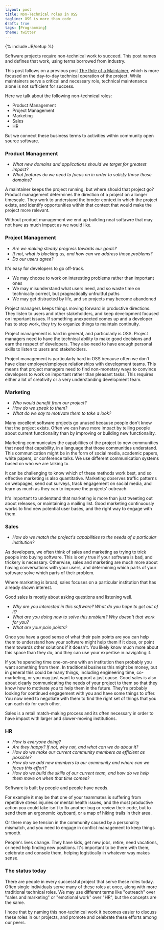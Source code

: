 ```yaml
---
layout: post
title: Non-Technical roles in OSS
tagline: OSS is more than code
draft: true
tags: [Programming]
theme: twitter
---
```

{% include JB/setup %}

Software projects require non-technical work to succeed.
This post names and defines that work, using terms borrowed from industry.

This post follows on a previous post
[The Role of a Maintainer](../../../2019/05/18/maintainer),
which is more focused on the day-to-day technical operation of the project.
While maintainers serve a critical and necessary role,
technical maintenance alone is not sufficient for success.

Here we talk about the following non-technical roles:

-  Product Management
-  Project Management
-  Marketing
-  Sales
-  HR

But we connect these business terms to activities within community open source software.


### Product Management

-  *What new domains and applications should we target for greatest impact?*
-  *What features do we need to focus on in order to satisfy those those domains?*

A maintainer keeps the project running,
but where should that project go?
Product management determines the direction of a project on a longer timescale.
They work to understand the broder context in which the project exists,
and identify opportunities within that context that would make the project more relevant.

Without product management we end up building neat softawre that may not have
as much impact as we would like.

### Project Management

-  *Are we making steady progress towards our goals?*
-  *If not, what is blocking us, and how can we address those problems?*
-  *Do our users agree?*

It's easy for developers to go off-track.

-   We may choose to work on interesting problems rather than important ones
-   We may misunderstand what users need,
    and so waste time on technically correct, but pragmatically unfruitful paths
-   We may get distracted by life, and so projects may become abandoned

Project managers keeps things moving forward in productive directions.
They listen to users and other stakeholders,
and keep development focused on important issues.
If something unexpected comes up and a developer has to stop work,
they try to organize things to maintain continuity.

Project management is hard in general, and particularly is OSS.
Project managers need to have the technical ability to make good decisions
and earn the respect of developers.
They also need to have enough personal skills to listen to users and stakeholders.

Project management is particularly hard in OSS because
often we don't have clear employer/employee relationships with development teams.
This means that project managers need to find non-monetary ways to convince developers to work on
important rather than pleasant tasks.
This requires either a lot of creativity or a very understanding development team.


### Marketing

-  *Who would benefit from our project?*
-  *How do we speak to them?*
-  *What do we say to motivate them to take a look?*

Many excellent software projects go unused because people don't know that the project exists.
Often we can have more impact by telling people about current functionality
than by improving or building new functionality.

Marketing communicates the capabilities of the project to new communities that need that capability,
in a language that those communities understand.
This communication might be in the form of
social media,
academic papers,
white papers,
or conference talks.
We use different communication systems based on who we are talking to.

It can be challenging to know which of these methods work best,
and so effective marketing is also quantitative.
Marketing observes traffic patterns on webpages,
send out surveys,
track engagement on social media,
and learn as much as they can to improve the projects' outreach.

It's important to understand that marketing is more than just tweeting out
about releases, or maintaining a mailing list.
Good marketing continuously works to find new potential user bases, and the
right way to engage with them.


### Sales

-   *How do we match the project's capabilities to the needs of a particular institution?*

As developers, we often think of sales and marketing as trying to trick people into buying software.
This is only true if your software is bad, and trickery is necessary.
Otherwise, sales and marketing are much more about having conversations with your users,
and determining which parts of your software solve which parts of their problem.

Where marketing is broad,
sales focuses on a particular institution that has already shown interest.

Good sales is mostly about asking questions and listening well.

-   *Why are you interested in this software?  What do you hope to get out of it?*
-   *What are you doing now to solve this problem?  Why doesn't that work for you?*
-   *What are your pain points?*

Once you have a good sense of what their pain points are
you can help them to understand how your software might help them if it does,
or point them towards other solutions if it doesn't.
You likely know much more about this space than they do,
and they can use your expertise in navigating it.

If you're spending time one-on-one with an institution then probably you want something from them.
In traditional business this might be money,
but in general this could be many things,
including engineering time,
co-marketing,
or you may just want to support a just cause.
Good sales is also about clearly communicating the needs of your project to
them so that they know how to motivate you to help them in the future.
They're probably looking for continued engagement with you and have some things
to offer.  You now need to negotiate with them to find the right set of things
that you can each do for each other.

Sales is a retail match-making process and its often necessary in order to have impact with larger and slower-moving institutions.


### HR

-  *How is everyone doing?*
-  *Are they happy?  If not, why not, and what can we do about it?*
-  *How do we make our current community members as efficient as possible?*
-  *How do we add new members to our community and where can we focus this effort?*
-  *How do we build the skills of our current team, and how do we help them move on when that time comes?*

Software is built by people and people have needs.

For example it may be that one of your teammates is suffering from repetitive stress injuries or mental health issues,
and the most productive action you could take isn't to fix another bug or review their code,
but to send them an ergonomic keyboard, or a map of hiking trails in their area.

Or there may be tension in the community caused by a personality mismatch,
and you need to engage in conflict management to keep things smooth.

People's lives change.
They have kids, get new jobs, retire, need vacations, or need help finding new positions.
It's important to be there with them, celebrate and console them,
helping logistically in whatever way makes sense.


### The status today

There are people in every successful project that serve these roles today.
Often single individuals serve many of these roles at once, along with more traditional technical roles.
We may use different terms like "outreach" over "sales and marketing"
or "emotional work" over "HR", but the concepts are the same.

I hope that by naming this non-technical work
it becomes easier to discuss these roles in our projects,
and promote and celebrate these efforts among our peers.
